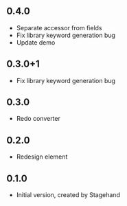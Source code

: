 ## 0.4.0
- Separate accessor from fields
- Fix library keyword generation bug
- Update demo

## 0.3.0+1
- Fix library keyword generation bug

## 0.3.0
- Redo converter

## 0.2.0
- Redesign element

## 0.1.0

- Initial version, created by Stagehand
